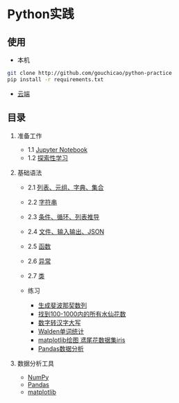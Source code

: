 # Python实践

## 使用
* 本机
```bash
git clone http://github.com/gouchicao/python-practice
pip install -r requirements.txt
```

* [云端](https://mybinder.org/v2/gh/gouchicao/python-practice/master)

## 目录
1. 准备工作
    - 1.1 [Jupyter Notebook](start/jupyter-notebook.ipynb)
    - 1.2 [探索性学习](start/exploratory-learning.ipynb)

2. 基础语法
    - 2.1 [列表、元组、字典、集合](basics/list-tuple-dict-set.ipynb)
    - 2.2 [字符串](basics/stirng.ipynb)
    - 2.3 [条件、循环、列表推导](basics/condition.ipynb)
    - 2.4 [文件、输入输出、JSON](basics/input-output-file.ipynb)
    - 2.5 [函数](basics/function.ipynb)
    - 2.6 [异常](basics/exception.ipynb)
    - 2.7 [类](basics/class.ipynb)

    - 练习
        * [生成斐波那契数列](basics/example_fib.ipynb)
        * [找到100-1000内的所有水仙花数](basics/example_daffodil.ipynb)
        * [数字转汉字大写](basics/example_digital-to-chinese-characters.ipynb)
        * [Walden单词统计](basics/example_walden-word-count.ipynb)
        * [matplotlib绘图 鸢尾花数据集iris](basics/example_iris.ipynb)
        * [Pandas数据分析](basics/example_pandas.ipynb)

3. 数据分析工具
    - [NumPy](tools/numpy.ipynb)
    - [Pandas](tools/pandas.ipynb)
    - [matplotlib](tools/matplotlib.ipynb)
